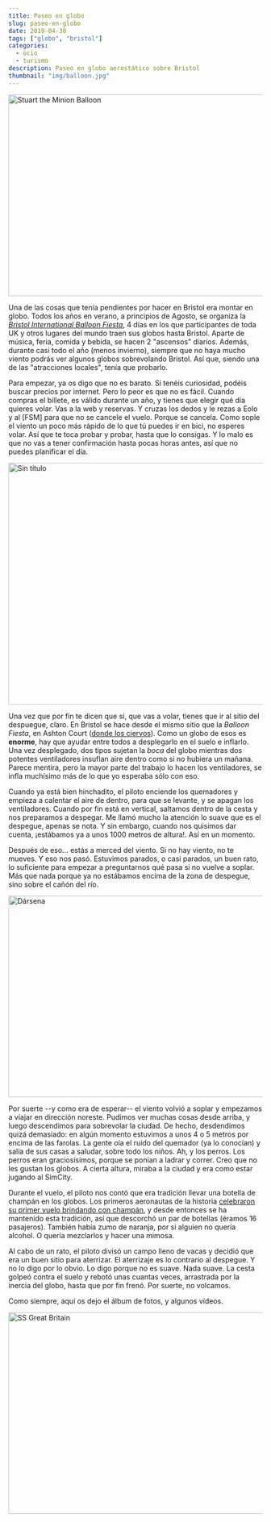 ```yaml
---
title: Paseo en globo
slug: paseo-en-globo
date: 2019-04-30
tags: ["globo", "bristol"]
categories:
  - ocio
  - turismo
description: Paseo en globo aerostático sobre Bristol
thumbnail: "img/balloon.jpg"
---
```


<a data-flickr-embed="true" data-footer="true"  href="https://www.flickr.com/photos/149690786@N07/40823368203/in/dateposted-public/" title="Stuart the Minion Balloon"><img src="https://live.staticflickr.com/65535/40823368203_a753d7d598_z.jpg" width="640" height="400" alt="Stuart the Minion Balloon"></a><script async src="//embedr.flickr.com/assets/client-code.js" charset="utf-8"></script>

Una de las cosas que tenía pendientes por hacer en Bristol era montar
en globo. Todos los años en verano, a principios de Agosto, se
organiza la [_Bristol International Balloon Fiesta_][fiesta], 4 días
en los que participantes de toda UK y otros lugares del mundo traen
sus globos hasta Bristol. Aparte de música, feria, comida y bebida, se
hacen 2 "ascensos" diarios. Además, durante casi todo el año (menos
invierno), siempre que no haya mucho viento podrás ver algunos globos
sobrevolando Bristol. Así que, siendo una de las "atracciones
locales", tenía que probarlo.

Para empezar, ya os digo que no es barato. Si tenéis curiosidad,
podéis buscar precios por internet. Pero lo peor es que no es
fácil. Cuando compras el billete, es válido durante un año, y tienes
que elegir qué día quieres volar. Vas a la web y reservas. Y cruzas
los dedos y le rezas a Eolo y al [FSM] para que no se cancele el
vuelo. Porque se cancela. Como sople el viento un poco más rápido de
lo que tú puedes ir en bici, no esperes volar. Así que te toca probar
y probar, hasta que lo consigas. Y lo malo es que no vas a tener
confirmación hasta pocas horas antes, así que no puedes planificar
el día.

<a data-flickr-embed="true" data-footer="true" href="https://www.flickr.com/photos/149690786@N07/47736297822/in/album-72157678111626387/" title="Sin título"><img src="https://live.staticflickr.com/65535/47736297822_b1bc8350f8_z.jpg" width="640" height="480" alt="Sin título"></a><script async src="//embedr.flickr.com/assets/client-code.js" charset="utf-8"></script>

Una vez que por fin te dicen que sí, que vas a volar, tienes que ir al
sitio del despuegue, claro. En Bristol se hace desde el mismo sitio
que la _Balloon Fiesta_, en Ashton Court
([donde los ciervos][ciervos]). Como un globo de esos es **enorme**,
hay que ayudar entre todos a desplegarlo en el suelo e inflarlo. Una
vez desplegado, dos tipos sujetan la _boca_ del globo mientras dos
potentes ventiladores insuflan aire dentro como si no hubiera un
mañana. Parece mentira, pero la mayor parte del trabajo lo hacen los
ventiladores, se infla muchísimo más de lo que yo esperaba sólo con
eso.


Cuando ya está bien hinchadito, el piloto enciende los quemadores y
empieza a calentar el aire de dentro, para que se levante, y se apagan
los ventiladores. Cuando por fin está en vertical, saltamos dentro de
la cesta y nos preparamos a despegar. Me llamó mucho la atención lo
suave que es el despegue, apenas se nota. Y sin embargo, cuando nos
quisimos dar cuenta, ¡estábamos ya a unos 1000 metros de altura!. Así
en un momento.

Después de eso… estás a merced del viento. Si no hay viento, no te
mueves. Y eso nos pasó. Estuvimos parados, o casi parados, un buen
rato, lo suficiente para empezar a preguntarnos qué pasa si no vuelve
a soplar. Más que nada porque ya no estábamos encima de la zona de
despegue, sino sobre el cañón del río.

<a data-flickr-embed="true" data-footer="true"  href="https://www.flickr.com/photos/149690786@N07/47788554211/in/album-72157678111626387/" title="Dársena"><img src="https://live.staticflickr.com/65535/47788554211_350ef2ff75_z.jpg" width="640" height="400" alt="Dársena"></a><script async src="//embedr.flickr.com/assets/client-code.js" charset="utf-8"></script>

Por suerte --y como era de esperar-- el viento volvió a soplar y
empezamos a viajar en dirección noreste. Pudimos ver muchas cosas
desde arriba, y luego descendimos para sobrevolar la ciudad. De hecho,
desdendimos quizá demasiado: en algún momento estuvimos a unos 4 o 5
metros por encima de las farolas. La gente oía el ruido del quemador
(ya lo conocían) y salía de sus casas a saludar, sobre todo los
niños. Ah, y los perros. Los perros eran graciosísimos, porque se
ponían a ladrar y correr. Creo que no les gustan los globos. A cierta
altura, miraba a la ciudad y era como estar jugando al SimCity.

Durante el vuelo, el piloto nos contó que era tradición llevar una
botella de champán en los globos. Los primeros aeronautas de la
historia [celebraron su primer vuelo brindando con champán][brindis],
y desde entonces se ha mantenido esta tradición, así que descorchó un
par de botellas (éramos 16 pasajeros). También había zumo de naranja,
por si alguien no quería alcohol. O quería mezclarlos y hacer una
mimosa.

Al cabo de un rato, el piloto divisó un campo lleno de vacas y decidió
que era un buen sitio para aterrizar. El aterrizaje es lo contrario al
despegue. Y no lo digo por lo obvio. Lo digo porque no es suave. Nada
suave. La cesta golpeó contra el suelo y rebotó unas cuantas veces,
arrastrada por la inercia del globo, hasta que por fin frenó. Por
suerte, no volcamos.

Como siempre, aquí os dejo el álbum de fotos, y algunos vídeos.

<a data-flickr-embed="true" data-header="true" data-footer="true" data-context="true"  href="https://www.flickr.com/photos/149690786@N07/32845124747/in/album-72157678111626387/" title="SS Great Britain"><img src="https://live.staticflickr.com/65535/32845124747_b0842b74f7_z.jpg" width="640" height="400" alt="SS Great Britain"></a><script async src="//embedr.flickr.com/assets/client-code.js" charset="utf-8"></script>

[fiesta]: http://bristolballoonfiesta.co.uk/
[ciervos]: ../ciervos
[brindis]: http://www.globoscolombia.com/historia-de-la-aerostacion-76-45-es
